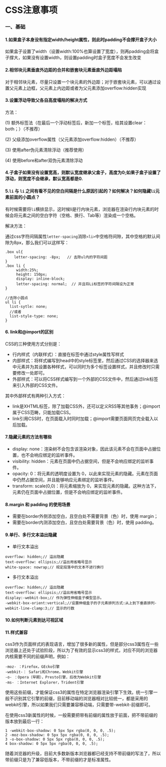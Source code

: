 # CSS注意事项

### 一、基础

#### 1.如果盒子本身没有指定width/height属性，则此时padding不会撑开盒子大小
如果盒子设置了width（设置width:100%也算设置了宽度），则再padding会将盒子撑大，如果没有设置width，则设置padding时盒子宽度不会发生改变

#### 2.相邻块元素垂直外边距的合并和嵌套块元素垂直外边距塌陷
对于相邻块元素，尽量只设置一个块元素的外边距；对于嵌套块元素，可以通过设置父元素上边框，父元素上内边距或者为父元素添加overflow:hidden实现

#### 3.设置浮动导致父各自高度塌陷的解决方式
方法：

(1) 额外标签法（在最后一个浮动标签后，新加一个标签，给其设置clear：both；）（不推荐）

(2) 父级添加overflow属性（父元素添加overflow:hidden）（不推荐）

(3) 使用after伪元素清除浮动（推荐使用）

(4) 使用before和after双伪元素清除浮动

#### 4.子盒子如果没有设置宽高，则默认宽度继承父盒子，高度为0;如果子盒子设置了浮动，则宽度不会继承，默认宽高都是0.

#### 5.`li` 与 `li` 之间有看不见的空白间隔是什么原因引起的？如何解决？如何隐藏`li`元素前面的小圆点？
有时候需要将`li`横排显示，这时候li是行内块元素，浏览器在渲染行内块元素的时候会将元素之间的空白字符（空格、换行、Tab等）渲染成一个空格。

解决方法：

通过css字符间隔属性`letter-spacing`消除`<li>`中空格符间隙，其中空格的默认间隙为8px，那么我们可以这样写：

```less
.box ul{
	letter-spacing: -8px;   // 去除ul内的字符间距
}
.box li {
     width:25%; 
     height: 150px;
     display: inline-block;
     letter-spacing: normal;  // 并且将Li标签的字符间隔设为正常
}

//去除小圆点
ul li {
  list-sytle: none;
  //或者
  list-style-type: none;
}
```

#### 6. link和@import的区别
CSS的三种使用方式分别是：
- 行内样式（内联样式）：直接在标签中通过style属性写样式
- 内部样式：将样式编写到head中的style标签里，然后通过CSS的选择器来选中元素并为其设置各种样式，可以同时为多个标签设置样式，并且修改时只需要修改一处即可。
- 外部样式：可以将CSS样式编写到一个外部的CSS文件中，然后通过link标签来引入外部的CSS文件。

其中外部样式有两种引入方式：
- link是XHTML标签，除了加载CSS外，还可以定义RSS等其他事务；@import属于CSS范畴，只能加载CSS。
- link引用CSS时，在页面载入时同时加载；@import需要页面网页完全载入以后加载。

#### 7.隐藏元素的方法有哪些
- display: none：渲染树不会包含该渲染对象，因此该元素不会在页面中占据位置，也不会响应绑定的监听事件。
- visibility: hidden：元素在页面中仍占据空间，但是不会响应绑定的监听事件。
- opacity: 0：将元素的透明度设置为 0，以此来实现元素的隐藏。元素在页面中仍然占据空间，并且能够响应元素绑定的监听事件。
- transform: scale(0,0)：将元素缩放为 0，来实现元素的隐藏。这种方法下，元素仍在页面中占据位置，但是不会响应绑定的监听事件。
#### 8.margin 和 padding 的使用场景
- 需要在border外侧添加空白，且空白处不需要背景（色）时，使用 margin；
- 需要在border内测添加空白，且空白处需要背景（色）时，使用 padding。

#### 9.单行、多行文本溢出隐藏

- 单行文本溢出

```
overflow: hidden;// 溢出隐藏
text-overflow: ellipsis;//溢出用省略号显示
white-space: nowrap;// 规定段落中的文本不进行换行
```

- 多行文本溢出

```less
overflow: hidden;// 溢出隐藏
text-overflow: ellipsis;//溢出用省略号显示
display:-webkit-box;// 作为弹性伸缩盒子模型显示。
-webkit-box-orient:vertical;//设置伸缩盒子的子元素排列方式:从上到下垂直排列-webkit-line-clamp:3;// 显示的行数
```

#### 10.如何判断元素到达可视区域

#### 11.样式兼容
css3作为页面样式的表现语言，增加了很多新的属性，但是部分css3属性在一些浏览器上还处于试验阶段，所以为了有效的显示css3的样式，对应不同的浏览器内核需要不同的前缀声明，例如：

```
-moz- ：Firefox，GEcko引擎
-webkit-： Safari和Chrome，Webkit引擎
-o- ：Opera（早期），Presto引擎，后改为Webkit引擎
-ms- ：Internet Explorer，Trident引擎
```

使用这些前缀，才能保证css3的属性在特定浏览器渲染引擎下生效。统一引擎一般不识别其它引擎的前缀，目前移动端的浏览器相对比较统一，都是采用的webkit引擎，所以如果我们只需要兼容移动端，只需要带-webkit-前缀即可。

在使用css3新属性的时候，一般需要把带有前缀的属性放于前面，把不带前缀的版本放到最后一行：

```
1 -webkit-box-shadow: 0 5px 5px rgba(0, 0, 0, .5);
2 -moz-box-shadow: 0 5px 5px rgba(0, 0, 0, .5);
3 -o-box-shadow: 0 5px 5px rgba(0, 0, 0, .5);
4 box-shadow: 0 5px 5px rgba(0, 0, 0, .5);
```

随着浏览器的升级，目前大多数新版本浏览器都已经支持不带前缀的写法了，所以带前缀只是为了兼容低版本，不带前缀的才是标准属性。